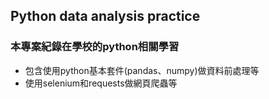 ## Python data analysis practice
### 本專案紀錄在學校的python相關學習
*  包含使用python基本套件(pandas、numpy)做資料前處理等
*  使用selenium和requests做網頁爬蟲等
